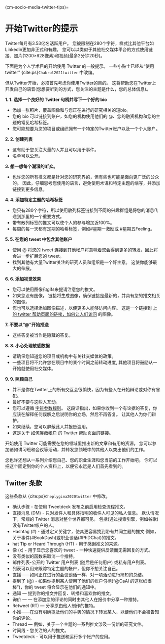 (cm-socio-media-twitter-tips)=
# 开始Twitter的提示

Twitter每月有3.53亿名活跃用户。 您被限制在280个字符，样式比其他平台如Linkedin更加非正式和有趣。 您可以以类似于其他社交媒体平台的方式使用链接、照片(1200×628像素)和视频(最多2分钟20秒)。

下面是为个人学术目的开始使用 Twitter 的一般提示。 一些小贴士已经从“使用twitter” {cite:ps}`Chabrol2021twitter` 中改编。

但从Twitter开始，必须首先考虑你使用Twitter的目的。 这将帮助您在Twitter上开发自己的语音(您想要听到的方式，您关注的主题是什么，您的总体信息)。

**1. 1. 选择一个良好的 Twitter 句柄并写下一个好的 bio**

* 添加一张照片，覆盖图像和与您正在进行的研究相关的短bio。
* 您的 bio 可以链接到账户，如您的机构使用他们的 @、您的融资机构和您的主题的常见哈希标签。
* 您可能想要为您的项目或组织拥有一个特定的Twitter账户以及一个个人账户。

**2. 2. 创建列表**

* 这有助于您关注大量的人并且可以用于事件。
* 名单可以公开。

**3. 想一想每个潮湿的听众。**

* 也许您的所有推文都是针对您的研究界的，但有些也可能是面向更广泛的公众的。 因此，仔细思考您使用的语言，避免使用术语和特定主题的缩写，并添加链接到更多信息。

**4. 4. 添加特定主题的哈希标签**

* 您只有280个字符，所以使用散列标签链接到不同的兴趣群组是将您的消息传递到那里的一个重要方式。
* 带有散列标签的推文可以使个人的参与增加近100%。
* 每周的每一天都有定期的哈希标签，例如#星期一激励或 #星期五Feeling。

**5. 5. 在您的 tweet 中包含其他账户**

* 使用 @ 将您的 tweet 连接到其他帐户将意味着您会得到更多的转发，因此将会进一步扩展您的 tweet。
* 找到其他有大量Twitter关注的研究人员和组织是一个好主意。 这使你能够最大的伸展。

**6. 6. 添加视觉效果**

* 您可以使用图像和gifs来提请注意您的推文。
* 如果您没有图像， 链接将生成图像，确保链接是最新的，并具有您的推文相关的图像。
* 您也可以选择添加图像描述，以便更多人能够访问内容。 这是一个链接到 [上的 twitter 帮助页面的链接，如何让人们访问](https://help.twitter.com/en/using-twitter/picture-descriptions) 的图像。

**7. 不要以“@”开始推送**

* 这些答复被当作是隐藏的答复。

**8. 8. 小心处理敏感数据**

* 请确保您知道您的项目或机构中有关社交媒体的政策。
* 一些项目将不允许您在项目中的某个时间之前转动进度, 其他项目将鼓励从一开始就使用社交媒体。

**9. 9. 照顾自己**

* 并不是你在Twitter上的所有交互会很愉快，因为有些人在开始辩论或对你有冒犯。
* 最好不要与这些人互动。
* 您可以遵循 [字符参数规则](https://geekfeminism.wikia.org/wiki/Charles%27_Rules_of_Argument)。 这段话指出，如果你收到一个有论据的答复，你应该在解释任何误解之后说明你的立场，然后不再答复。 让其他人为你们辩护。
* 如果继续，您可以屏蔽此人并报告滥用。
* 这是关于 [如何屏蔽帐户](https://help.twitter.com/en/using-twitter/blocking-and-unblocking-accounts) 的 Twitter 帮助页面的链接。

开始使用 Twitter 可能需要在您的领域里推出新的文章和有用的资源。 您可以参加诸如讲习班和会议等活动，并转发您领域中的其他人以突出他们的工作。

您也许还想从一系列介绍您自己、您的职业生涯和您当前的工作开始吧。 你可以把这个固定到你的个人资料上，以便它永远是人们首先看到的。


## Twitter 条款

这些条款从 {cite:ps}`Cheplygina2020twitter` 中修改。

* 确认步骤 - 在使用 Tweetdeck 发布之前启用检查流程推文。
* 直接消息 (DM) - 只对发件人和具体指明的收件人可见的私人信息。 默认情况下，常规的 Twitter 消息对整个世界都可见。 包括(通过搜索引擎，例如谷歌) 没有Twitter帐户的人。
* Hashtag (#) - 通过定义关键字，使其更容易找到带有共同主题的推文 例如，关于事件(#BookDash)或职业谈话(#PhDChat)的推文。
* hat Tip or Heard Through (HT) - 用于感谢推文的来源。
* 像 (x) - 用于显示您喜欢的 tweet - 一种快速提供反馈而无需回复的方式。
* 没有类似的函数来取消一个推特。
* 邮件列表-公开的 Twitter 用户列表 (随后是任何用户) 或私有用户列表。
* 列表可以用来跟踪特定主题的帐户，但你不想关注自己。
* 直播——如同正在进行的会议谈话一样，对一项活动进行简短的总结。
* 提到了 (@) - 如果你提到某人使用了他们的帐户句柄(“@CaAl 的这张纸很棒”)，你的 tweet 将会显示在他们的通知中。
* 通知 — 提到你的推文并回复、转播和喜欢你的推文。
* 询价 — — 在添加您的评论的同时由其他人在报价中分享一种推特。
* Retweet (RT) — 分享原由他人制作的推特。
* 小推——在没有明确提及他们的手势的情况下转发某人，以便他们不会被告知你的评论。
* Thread — 例如，关于一个主题的一系列推文涉及一份新的研究文件。
* 时间线 - 您关注的人的推文。
* Tweetdeck - 可以用于推送和运行多个帐户的应用。
